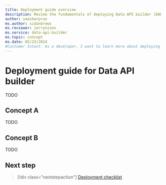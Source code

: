 ```yaml
---
title: Deployment guide overview
description: Review the fundamentals of deploying Data API builder (DAB) to Azure services or a self-hosted solution.
author: seesharprun
ms.author: sidandrews
ms.reviewer: jerrynixon
ms.service: data-api-builder
ms.topic: concept
ms.date: 05/23/2024
#Customer Intent: As a developer, I want to learn more about deploying DAB, so that I can determine the best option for my workload.
---
```


# Deployment guide for Data API builder

TODO

## Concept A

TODO

## Concept B

TODO

## Next step

> [!div class="nextstepaction"]
> [Deployment checklist](checklist.md)
